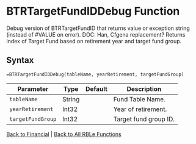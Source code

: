 # BTRTargetFundIDDebug Function

Debug version of BTRTargetFundID that returns value or exception string (instead of #VALUE on error).  DOC: Han, Cfgena replacement?  Returns index of Target Fund based on retirement year and target fund group.

## Syntax

```excel
=BTRTargetFundIDDebug(tableName, yearRetirement, targetFundGroup)
```

Parameter | Type | Default | Description
---|---|---|---
`tableName` | String |  | Fund Table Name.
`yearRetirement` | Int32 |  | Year of retirement.
`targetFundGroup` | Int32 |  | Target fund group ID.

[Back to Financial](Readme.md) | [Back to All RBLe Functions](/RBLe/Readme.md#function-documentation)
